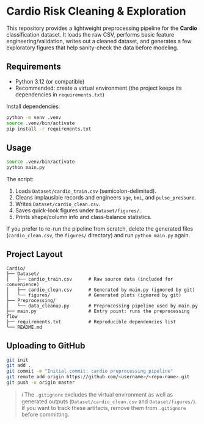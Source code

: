 # Cardio Risk Cleaning & Exploration

This repository provides a lightweight preprocessing pipeline for the **Cardio** classification dataset. It loads the raw CSV, performs basic feature engineering/validation, writes out a cleaned dataset, and generates a few exploratory figures that help sanity-check the data before modeling.

## Requirements

- Python 3.12 (or compatible)
- Recommended: create a virtual environment (the project keeps its dependencies in `requirements.txt`)

Install dependencies:

```bash
python -m venv .venv
source .venv/bin/activate
pip install -r requirements.txt
```

## Usage

```bash
source .venv/bin/activate
python main.py
```

The script:

1. Loads `Dataset/cardio_train.csv` (semicolon-delimited).
2. Cleans implausible records and engineers `age`, `bmi`, and `pulse_pressure`.
3. Writes `Dataset/cardio_clean.csv`.
4. Saves quick-look figures under `Dataset/figures/`.
5. Prints shape/column info and class-balance statistics.

If you prefer to re-run the pipeline from scratch, delete the generated files (`cardio_clean.csv`, the `figures/` directory) and run `python main.py` again.

## Project Layout

```
Cardio/
├── Dataset/
│   ├── cardio_train.csv      # Raw source data (included for convenience)
│   ├── cardio_clean.csv      # Generated by main.py (ignored by git)
│   └── figures/              # Generated plots (ignored by git)
├── Preprocessing/
│   └── data_cleanup.py       # Preprocessing pipeline used by main.py
├── main.py                   # Entry point: runs the preprocessing flow
├── requirements.txt          # Reproducible dependencies list
└── README.md
```

## Uploading to GitHub

```bash
git init
git add .
git commit -m "Initial commit: cardio preprocessing pipeline"
git remote add origin https://github.com/<username>/<repo-name>.git
git push -u origin master
```

> ℹ️ The `.gitignore` excludes the virtual environment as well as generated outputs (`Dataset/cardio_clean.csv` and `Dataset/figures/`). If you want to track these artifacts, remove them from `.gitignore` before committing.

